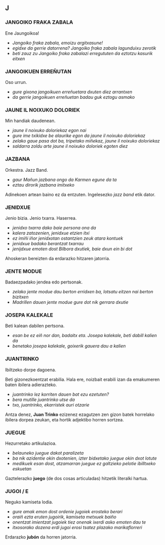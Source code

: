 ## J ##

### JANGOIKO FRAKA ZABALA ###

Ene Jaungoikoa!

- *Jangoiko fraka zabala, emoizu argitxasune!*
- *egidxe da gerrie datorrena? Jangoiko fraka zabala lagunduixu zerotik*
- *beti zauz zu Jangoiko fraka zabalazi erregututen da eztotzu kasurik eitxen*

### JANGOIKUEN ERREÑUTAN	###

Oso urrun.

- *gure gixona jangoikuen erreñuetara dxuten diez arrantxen*
- *da gerrie jangoikuen erreñuetan badau guk eztogu asmako*

### JAUNE IL NOIXUKO DOLORIEK ###

Min handiak daudenean.

- *jaune il noixuko doloriekaz egon nai*
- *gure ime txikidxe be alaurike egon da jaune il noixuko doloriekaz*
- *zelako gaue pasa dot ba, tripetako miñekaz, jaune il noixuko doloriekaz*
- *saldarra zoldu arte jaune il noixuko doloriek egoten diez*

### JAZBANA ###

Orkestra. Jazz Band.

- *gaur Mañun jazbana ongo da Karmen egune da ta*
- *eztau dirorik jazbana imitxeko*

Adinekoen artean baino ez da entzuten. Ingelesezko *jazz band* etik dator.

### JENIDXUE ###

Jenio bizia. Jenio txarra. Haserrea.

- *jenidxo txarra dako baie persona ona da*
- *kalera zatozenien, jenidxue etzien itxi*
- *ez imiñi iñor jenidxotan ostantzien zeuk atara kontuek*
- *jenidxue badako berantzat txarrau*
- *jenijdxue emoten dost Bilbora dxutiek, baie dxun ein bi dot*

Ahoskeran bereizten da erdarazko hitzaren jatorria.

### JENTE MODUE ###

Badaezpadako jendea edo pertsonak.

- *zelako jente modue dau berton erridxen ba, lotsatu eitzen nai berton bizitxen*
- *Madrillen dauen jente modue gure dot nik gerrara dxutie*

### JOSEPA KALEKALE ###

Beti kalean dabilen pertsona.

- *esan be ez eiñ nor dan, badaitx eta. Josepa kalekale, beti dabill kalien da*
- *benetako josepa kalekale, goixerik gauera dau a kalien*

### JUANTRINKO ###

Ibiltzeko dorpe dagoena.

Beti gizonezkoentzat erabilia. Hala ere, noizbait erabili izan da emakumeren baten ibilera adierazteko.

- *juantrinko lez korriten dauen bat ezu ezetuten?*
- *bera mutille juantrinko utse da*
- *txo, juantrinko, ekarristek auri otzarie*

Antza denez, **Juan Trinko** ezizenez ezagutzen zen gizon batek horrelako ibilera dorpea zeukan, eta hortik adjektibo horren sortzea.

### JUEGUE ###

Hezurretako artikulazioa.

- *belauneko juegue dakot paralizeta*
- *ba nik azidentie okin dxotenien, izter bidxetako juegue okin dxot lotute*
- *medikuek esan dost, atzamarran juegue ez galtzieko pelotie ibilltxeko eskuetan*

Gaztelerazko **juego** (de dos cosas articuladas) hitzetik literalki hartua.

### JUGOI / E ###

Neguko kamiseta lodia.

- *gure amak emon dost ordenie jugoiek erosteko berari*
- *oraiñ ezta eruten jugoirik, kamiseta metxuek baiño*
- *onentzat imientzat jugoiek tiez onenak ixerdi asko emoten dau te*
- *itxosorako dozena erdi jugoi erosi tsatez plazako marikaflorreri*

Erdarazko **jubón** da horren jatorria.

